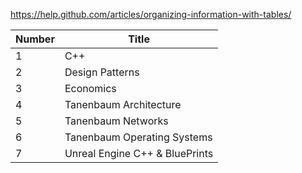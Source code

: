 https://help.github.com/articles/organizing-information-with-tables/

| Number | Title |
| --- | --- |
| 1 | C++ |
| 2 | Design Patterns |
| 3 | Economics |
| 4 | Tanenbaum Architecture |
| 5 | Tanenbaum Networks |
| 6 | Tanenbaum Operating Systems |
| 7 | Unreal Engine C++ & BluePrints |

